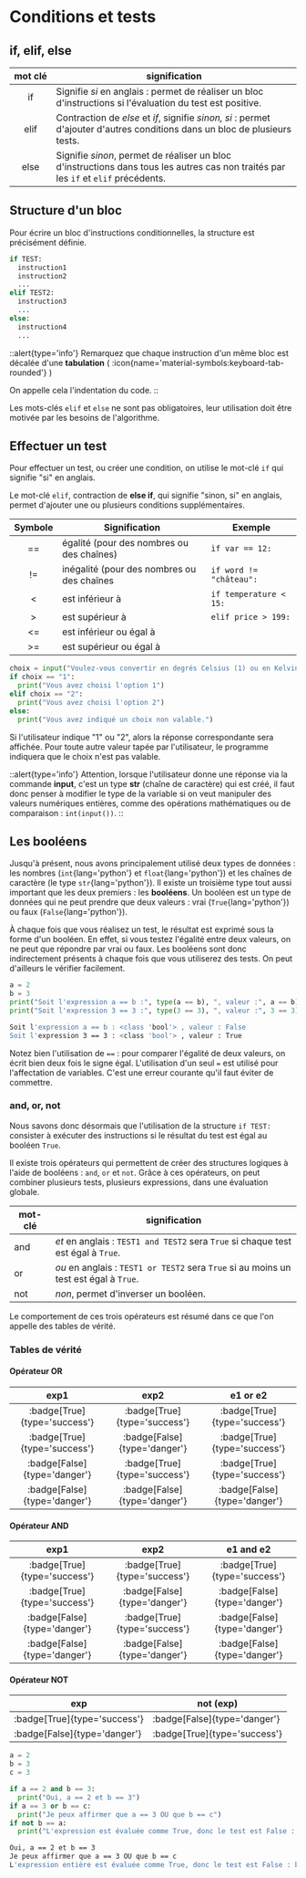 # Conditions et tests
## if, elif, else

| mot&nbsp;clé | signification                                                                                                                       |
|:------------:|-------------------------------------------------------------------------------------------------------------------------------------|
|      if      | Signifie _si_ en anglais : permet de réaliser un bloc d'instructions si l'évaluation du test est positive.                          |
|     elif     | Contraction de _else_ et _if_, signifie _sinon, si_ : permet d'ajouter d'autres conditions dans un bloc de plusieurs tests.         |
|     else     | Signifie _sinon_, permet de réaliser un bloc d'instructions dans tous les autres cas non traités par les `if` et `elif` précédents. |


## Structure d'un bloc
Pour écrire un bloc d'instructions conditionnelles, la structure est précisément définie.


```python
if TEST:
  instruction1
  instruction2
  ...
elif TEST2:
  instruction3
  ...
else:
  instruction4
  ...
```

::alert{type='info'}
Remarquez que chaque instruction d'un même bloc est décalée d'une **tabulation** ( :icon{name='material-symbols:keyboard-tab-rounded'} )

On appelle cela l'indentation du code.
::

Les mots-clés `elif` et `else` ne sont pas obligatoires, leur utilisation doit être motivée par les besoins de l'algorithme.

## Effectuer un test

Pour effectuer un test, ou créer une condition, on utilise le mot-clé `if` qui signifie "si" en anglais.

Le mot-clé `elif`, contraction de **else if**, qui signifie "sinon, si" en anglais, permet d'ajouter une ou plusieurs conditions supplémentaires.


| Symbole | Signification                              | Exemple                 |
|:-------:|--------------------------------------------|-------------------------|
|   ==    | égalité (pour des nombres ou des chaînes)  | `ìf var == 12:`         |
|   !=    | inégalité (pour des nombres ou des chaînes | `if word != "château":` |
|    <    | est inférieur à                            | `if temperature < 15:`  |
|    >    | est supérieur à                            | `elif price > 199:`     |
|   <=    | est inférieur ou égal à                    |                         |
|   >=    | est supérieur ou égal à                    |                         |


```python title="exemple : mettre en place un choix d'options"
choix = input("Voulez-vous convertir en degrés Celsius (1) ou en Kelvin (2) ? \n")
if choix == "1":
  print("Vous avez choisi l'option 1")
elif choix == "2":
  print("Vous avez choisi l'option 2")
else:
  print("Vous avez indiqué un choix non valable.")
```

Si l'utilisateur indique "1" ou "2", alors la réponse correspondante sera affichée. Pour toute autre valeur tapée par l'utilisateur, le programme indiquera que le choix n'est pas valable.

::alert{type='info'}
Attention, lorsque l'utilisateur donne une réponse via la commande **input**, c'est un type **str** (chaîne de caractère) qui est créé, il faut donc penser à modifier le type de la variable si on veut manipuler des valeurs numériques entières, comme des opérations mathématiques ou de comparaison : `int(input())`.
::

## Les booléens
Jusqu'à présent, nous avons principalement utilisé deux types de données : les nombres (`int`{lang='python'} et `float`{lang='python'}) et les chaînes de caractère (le type `str`{lang='python'}). Il existe un troisième type tout aussi important que les deux premiers : les **booléens**. Un booléen est un type de données qui ne peut prendre que deux valeurs : vrai (`True`{lang='python'}) ou faux (`False`{lang='python'}).

À chaque fois que vous réalisez un test, le résultat est exprimé sous la forme d'un booléen. En effet, si vous testez l'égalité entre deux valeurs, on ne peut que répondre par vrai ou faux. Les booléens sont donc indirectement présents à chaque fois que vous utiliserez des tests. On peut d'ailleurs le vérifier facilement.

``` python [exemple]
a = 2
b = 3
print("Soit l'expression a == b :", type(a == b), ", valeur :", a == b)
print("Soit l'expression 3 == 3 :", type(3 == 3), ", valeur :", 3 == 3)
```

```bash [résultat]
Soit l'expression a == b : <class 'bool'> , valeur : False
Soit l'expression 3 == 3 : <class 'bool'> , valeur : True
```

Notez bien l'utilisation de `==` : pour comparer l'égalité de deux valeurs, on écrit bien deux fois le signe égal. L'utilisation d'un seul `=` est utilisé pour l'affectation de variables. C'est une erreur courante qu'il faut éviter de commettre.

### and, or, not
Nous savons donc désormais que l'utilisation de la structure `if TEST:` consister à exécuter des instructions si le résultat du test est égal au booléen `True`.

Il existe trois opérateurs qui permettent de créer des structures logiques à l'aide de booléens : `and`, `or` et `not`. Grâce à ces opérateurs, on peut combiner plusieurs tests, plusieurs expressions, dans une évaluation globale.

| mot-clé | signification                                                                         |
|---------|---------------------------------------------------------------------------------------|
| and     | _et_ en anglais : `TEST1 and TEST2` sera `True` si chaque test est égal à `True`.     |
| or      | _ou_ en anglais : `TEST1 or TEST2` sera `True` si au moins un test est égal à `True`. |
| not     | _non_, permet d'inverser un booléen.                                                  |


Le comportement de ces trois opérateurs est résumé dans ce que l'on appelle des tables de vérité.

### Tables de vérité

#### Opérateur OR

|             exp1             |             exp2             |          e1  or  e2          |
|:----------------------------:|:----------------------------:|:----------------------------:|
| :badge[True]{type='success'} | :badge[True]{type='success'} | :badge[True]{type='success'} |
| :badge[True]{type='success'} | :badge[False]{type='danger'} | :badge[True]{type='success'} |
| :badge[False]{type='danger'} | :badge[True]{type='success'} | :badge[True]{type='success'} |
| :badge[False]{type='danger'} | :badge[False]{type='danger'} | :badge[False]{type='danger'} |

#### Opérateur AND

|             exp1             |             exp2             |         e1  and  e2          |
|:----------------------------:|:----------------------------:|:----------------------------:|
| :badge[True]{type='success'} | :badge[True]{type='success'} | :badge[True]{type='success'} |
| :badge[True]{type='success'} | :badge[False]{type='danger'} | :badge[False]{type='danger'} |
| :badge[False]{type='danger'} | :badge[True]{type='success'} | :badge[False]{type='danger'} |
| :badge[False]{type='danger'} | :badge[False]{type='danger'} | :badge[False]{type='danger'} |

#### Opérateur NOT

| exp                          | not (exp)                    |
|------------------------------|------------------------------|
| :badge[True]{type='success'} | :badge[False]{type='danger'} |
| :badge[False]{type='danger'} | :badge[True]{type='success'} |

```python [exemple]
a = 2
b = 3
c = 3

if a == 2 and b == 3:
  print("Oui, a == 2 et b == 3")
if a == 3 or b == c:
  print("Je peux affirmer que a == 3 OU que b == c")
if not b == a:
  print("L'expression est évaluée comme True, donc le test est False : b n'est pas égal à a.")
```
```bash [résultat]
Oui, a == 2 et b == 3
Je peux affirmer que a == 3 OU que b == c
L'expression entière est évaluée comme True, donc le test est False : b n'est pas égal à a.
```